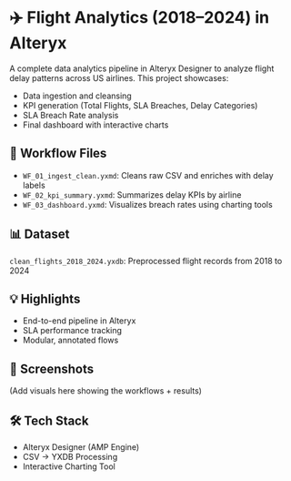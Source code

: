 # ✈️ Flight Analytics (2018–2024) in Alteryx

A complete data analytics pipeline in Alteryx Designer to analyze flight delay patterns across US airlines. This project showcases:
- Data ingestion and cleansing
- KPI generation (Total Flights, SLA Breaches, Delay Categories)
- SLA Breach Rate analysis
- Final dashboard with interactive charts

## 📁 Workflow Files
- `WF_01_ingest_clean.yxmd`: Cleans raw CSV and enriches with delay labels
- `WF_02_kpi_summary.yxmd`: Summarizes delay KPIs by airline
- `WF_03_dashboard.yxmd`: Visualizes breach rates using charting tools

## 📊 Dataset
`clean_flights_2018_2024.yxdb`: Preprocessed flight records from 2018 to 2024

## 💡 Highlights
- End-to-end pipeline in Alteryx
- SLA performance tracking
- Modular, annotated flows

## 📸 Screenshots
(Add visuals here showing the workflows + results)

## 🛠️ Tech Stack
- Alteryx Designer (AMP Engine)
- CSV → YXDB Processing
- Interactive Charting Tool
